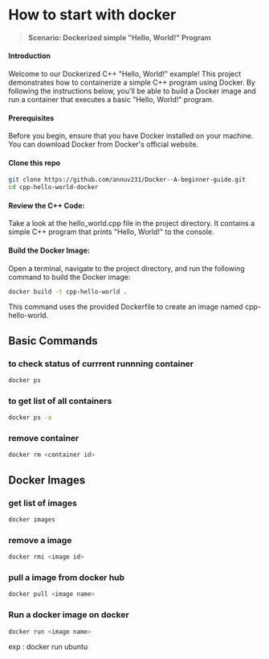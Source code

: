 

# How to start with docker

> #### Scenario: Dockerized simple "Hello, World!" Program

#### Introduction
Welcome to our Dockerized C++ "Hello, World!" example! This project demonstrates how to containerize a simple C++ program using Docker. By following the instructions below, you'll be able to build a Docker image and run a container that executes a basic "Hello, World!" program.

#### Prerequisites
Before you begin, ensure that you have Docker installed on your machine. You can download Docker from Docker's official website.

#### Clone this repo
```bash
git clone https://github.com/annuv231/Docker--A-beginner-guide.git
cd cpp-hello-world-docker
```

#### Review the C++ Code:
Take a look at the hello_world.cpp file in the project directory. It contains a simple C++ program that prints "Hello, World!" to the console.
#### Build the Docker Image:
Open a terminal, navigate to the project directory, and run the following command to build the Docker image:

```bash
docker build -t cpp-hello-world .
```
This command uses the provided Dockerfile to create an image named cpp-hello-world.


## Basic Commands

### to check status of currrent runnning container

```bash
docker ps 
```

### to get list of all containers

```bash
docker ps -a 
```

### remove container

```bash
docker rm <container id>
```



## Docker Images

### get list of images

```bash
docker images
```

### remove a image

```bash
docker rmi <image id>
```


### pull a image from docker hub 

```bash
docker pull <image name>
```

### Run a docker image on docker

```bash
docker run <image name>
```

exp : docker run ubuntu
